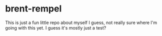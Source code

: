 # brent-rempel
This is just a fun little repo about myself I guess, not really sure where I'm going with this yet. I guess it's mostly just a test?
